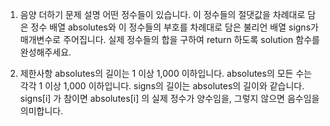 1. 음양 더하기
   문제 설명
   어떤 정수들이 있습니다. 이 정수들의 절댓값을 차례대로 담은 정수 배열 absolutes와 이 정수들의 부호를 차례대로 담은 불리언 배열 signs가 매개변수로 주어집니다. 실제 정수들의 합을 구하여 return 하도록 solution 함수를 완성해주세요.

2. 제한사항
   absolutes의 길이는 1 이상 1,000 이하입니다.
   absolutes의 모든 수는 각각 1 이상 1,000 이하입니다.
   signs의 길이는 absolutes의 길이와 같습니다.
   signs[i] 가 참이면 absolutes[i] 의 실제 정수가 양수임을, 그렇지 않으면 음수임을 의미합니다.
